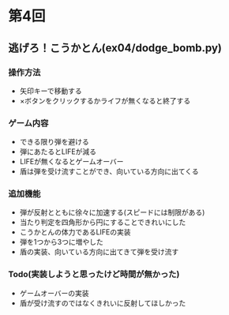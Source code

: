 # 第4回
## 逃げろ！こうかとん(ex04/dodge_bomb.py)
### 操作方法
- 矢印キーで移動する
- ×ボタンをクリックするかライフが無くなると終了する

### ゲーム内容
- できる限り弾を避ける
- 弾にあたるとLIFEが減る
- LIFEが無くなるとゲームオーバー
- 盾は弾を受け流すことができ、向いている方向に出てくる

### 追加機能
- 弾が反射とともに徐々に加速する(スピードには制限がある)
- 当たり判定を四角形から円にすることできれいにした
- こうかとんの体力であるLIFEの実装
- 弾を1つから3つに増やした
- 盾の実装、向いている方向に出てきて弾を受け流す

### Todo(実装しようと思ったけど時間が無かった)
- ゲームオーバーの実装
- 盾が受け流すのではなくきれいに反射してほしかった